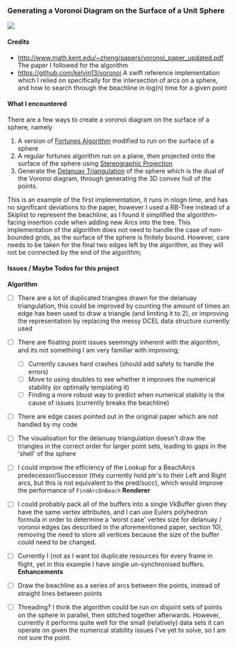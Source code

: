 ### Generating a Voronoi Diagram on the Surface of a Unit Sphere
<img src=Demo.png>

#### Credits
- http://www.math.kent.edu/~zheng/papers/voronoi_paper_updated.pdf The paper I followed for the algorithm 
- https://github.com/kelvin13/voronoi A swift reference implementation which I relied on specifically for the intersection of arcs on a sphere, and how to search through the beachline in log(n) time for a given point

#### What I encountered
There are a few ways to create a voronoi diagram on the surface of a sphere, namely
1. A version of [Fortunes Algorithm](https://en.wikipedia.org/wiki/Fortune%27s_algorithm) modified to run on the surface of a sphere
2. A regular fortunes algorithm run on a plane, then projected onto the surface of the sphere using [Stereographic Projection](https://en.wikipedia.org/wiki/Stereographic_projection)
3. Generate the [Delanuay Triangulation](https://en.wikipedia.org/wiki/Delaunay_triangulation) of the sphere which is the dual of the Voronoi diagram, through generating the 3D convex hull of the points.

This is an example of the first implementation, it runs in nlogn time, and has no significant deviations to the paper, however I used a RB-Tree instead of a Skiplist to represent the beachline, as I found it simplified the algorithm-facing insertion code when adding new Arcs into the tree. This implementation of the algorithm does not need to handle the case of non-bounded grids, as the surface of the sphere is finitely bound. However, care needs to be taken for the final two edges left by the algorithm, as they will not be connected by the end of the algorithm;

#### Issues / Maybe Todos for this project
**Algorithm**
- [ ] There are a lot of duplicated triangles drawn for the delanuay triangulation, this could be improved by counting the amount of times an edge has been used to draw a triangle (and limiting it to 2), or improving the representation by replacing the messy DCEL data structure currently used
- [ ] There are floating point issues seemingly inherent with the algorithm, and its not something I am very familiar with improving;
  - [ ] Currently causes hard crashes (should add safety to handle the errors)
  - [ ] Move to using doubles to see whether it improves the numerical stability (or optimally templating it)
  - [ ] Finding a more robust way to predict when numerical stabiity is the cause of issues (currently breaks the beachline)
- [ ] There are edge cases pointed out in the original paper which are not handled by my code
- [ ] The visualisation for the delanuay triangulation doesn't draw the triangles in the correct order for larger point sets, leading to gaps in the 'shell' of the sphere 
- [ ] I could improve the efficiency of the Lookup for a BeachArcs predecessor/Successor (they currently hold ptr's to their Left and Right arcs, but this is not equivalent to the pred/succ), which would improve the performance of `FindArcOnBeach`
**Renderer**
- [ ] I could probably pack all of the buffers into a single VkBuffer given they have the same vertex attributes, and I can use Eulers polyhedron formula in order to determine a 'worst case' vertex size for delanuay / voronoi edges (as described in the aforementioned paper, section 10), removing the need to store all vertices because the size of the buffer could need to be changed.
- [ ] Currently I (not as I want to) duplicate resources for every frame in flight, yet in this example I have single un-synchronised buffers.
**Enhancements**
- [ ] Draw the beachline as a series of arcs between the points, instead of straight lines between points
- [ ] Threading? I think the algorithm could be run on disjoint sets of points on the sphere in parallel, then stitched together afterwards. However, currently it performs quite well for the small (relatively) data sets it can operate on given the numerical stability issues I've yet to solve, so I am not sure the point.


